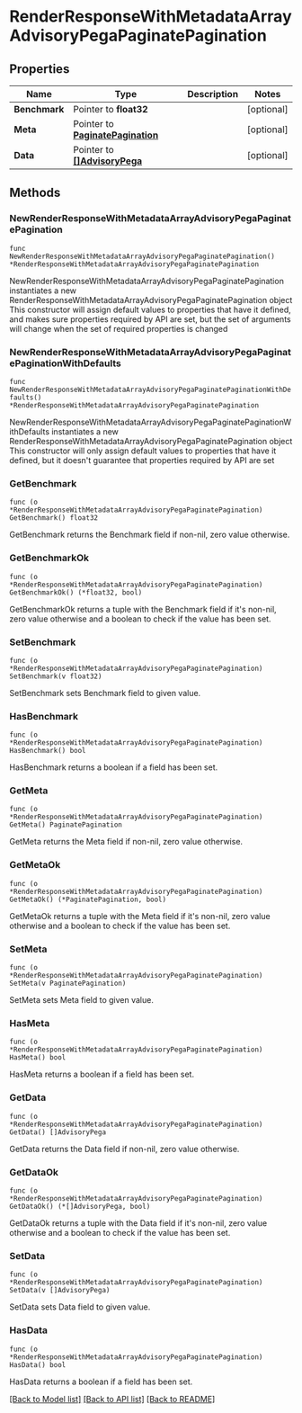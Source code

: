 # RenderResponseWithMetadataArrayAdvisoryPegaPaginatePagination

## Properties

Name | Type | Description | Notes
------------ | ------------- | ------------- | -------------
**Benchmark** | Pointer to **float32** |  | [optional] 
**Meta** | Pointer to [**PaginatePagination**](PaginatePagination.md) |  | [optional] 
**Data** | Pointer to [**[]AdvisoryPega**](AdvisoryPega.md) |  | [optional] 

## Methods

### NewRenderResponseWithMetadataArrayAdvisoryPegaPaginatePagination

`func NewRenderResponseWithMetadataArrayAdvisoryPegaPaginatePagination() *RenderResponseWithMetadataArrayAdvisoryPegaPaginatePagination`

NewRenderResponseWithMetadataArrayAdvisoryPegaPaginatePagination instantiates a new RenderResponseWithMetadataArrayAdvisoryPegaPaginatePagination object
This constructor will assign default values to properties that have it defined,
and makes sure properties required by API are set, but the set of arguments
will change when the set of required properties is changed

### NewRenderResponseWithMetadataArrayAdvisoryPegaPaginatePaginationWithDefaults

`func NewRenderResponseWithMetadataArrayAdvisoryPegaPaginatePaginationWithDefaults() *RenderResponseWithMetadataArrayAdvisoryPegaPaginatePagination`

NewRenderResponseWithMetadataArrayAdvisoryPegaPaginatePaginationWithDefaults instantiates a new RenderResponseWithMetadataArrayAdvisoryPegaPaginatePagination object
This constructor will only assign default values to properties that have it defined,
but it doesn't guarantee that properties required by API are set

### GetBenchmark

`func (o *RenderResponseWithMetadataArrayAdvisoryPegaPaginatePagination) GetBenchmark() float32`

GetBenchmark returns the Benchmark field if non-nil, zero value otherwise.

### GetBenchmarkOk

`func (o *RenderResponseWithMetadataArrayAdvisoryPegaPaginatePagination) GetBenchmarkOk() (*float32, bool)`

GetBenchmarkOk returns a tuple with the Benchmark field if it's non-nil, zero value otherwise
and a boolean to check if the value has been set.

### SetBenchmark

`func (o *RenderResponseWithMetadataArrayAdvisoryPegaPaginatePagination) SetBenchmark(v float32)`

SetBenchmark sets Benchmark field to given value.

### HasBenchmark

`func (o *RenderResponseWithMetadataArrayAdvisoryPegaPaginatePagination) HasBenchmark() bool`

HasBenchmark returns a boolean if a field has been set.

### GetMeta

`func (o *RenderResponseWithMetadataArrayAdvisoryPegaPaginatePagination) GetMeta() PaginatePagination`

GetMeta returns the Meta field if non-nil, zero value otherwise.

### GetMetaOk

`func (o *RenderResponseWithMetadataArrayAdvisoryPegaPaginatePagination) GetMetaOk() (*PaginatePagination, bool)`

GetMetaOk returns a tuple with the Meta field if it's non-nil, zero value otherwise
and a boolean to check if the value has been set.

### SetMeta

`func (o *RenderResponseWithMetadataArrayAdvisoryPegaPaginatePagination) SetMeta(v PaginatePagination)`

SetMeta sets Meta field to given value.

### HasMeta

`func (o *RenderResponseWithMetadataArrayAdvisoryPegaPaginatePagination) HasMeta() bool`

HasMeta returns a boolean if a field has been set.

### GetData

`func (o *RenderResponseWithMetadataArrayAdvisoryPegaPaginatePagination) GetData() []AdvisoryPega`

GetData returns the Data field if non-nil, zero value otherwise.

### GetDataOk

`func (o *RenderResponseWithMetadataArrayAdvisoryPegaPaginatePagination) GetDataOk() (*[]AdvisoryPega, bool)`

GetDataOk returns a tuple with the Data field if it's non-nil, zero value otherwise
and a boolean to check if the value has been set.

### SetData

`func (o *RenderResponseWithMetadataArrayAdvisoryPegaPaginatePagination) SetData(v []AdvisoryPega)`

SetData sets Data field to given value.

### HasData

`func (o *RenderResponseWithMetadataArrayAdvisoryPegaPaginatePagination) HasData() bool`

HasData returns a boolean if a field has been set.


[[Back to Model list]](../README.md#documentation-for-models) [[Back to API list]](../README.md#documentation-for-api-endpoints) [[Back to README]](../README.md)


